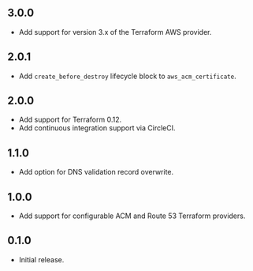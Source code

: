 ## 3.0.0

- Add support for version 3.x of the Terraform AWS provider.

## 2.0.1

- Add `create_before_destroy` lifecycle block to `aws_acm_certificate`.

## 2.0.0

- Add support for Terraform 0.12.
- Add continuous integration support via CircleCI.

## 1.1.0

- Add option for DNS validation record overwrite.

## 1.0.0

- Add support for configurable ACM and Route 53 Terraform providers.

## 0.1.0

- Initial release.
